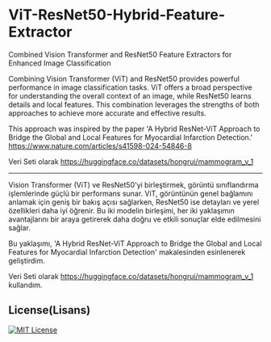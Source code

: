 # ViT-ResNet50-Hybrid-Feature-Extractor
Combined Vision Transformer and ResNet50 Feature Extractors for Enhanced Image Classification


Combining Vision Transformer (ViT) and ResNet50 provides powerful performance in image classification tasks. ViT offers a broad perspective for understanding the overall context of an image, while ResNet50 learns details and local features. This combination leverages the strengths of both approaches to achieve more accurate and effective results.

This approach was inspired by the paper 'A Hybrid ResNet-ViT Approach to Bridge the Global and Local Features for Myocardial Infarction Detection.'
https://www.nature.com/articles/s41598-024-54846-8

Veri Seti olarak https://huggingface.co/datasets/hongrui/mammogram_v_1

---------------------------------------------------------

Vision Transformer (ViT) ve ResNet50'yi birleştirmek, görüntü sınıflandırma işlemlerinde güçlü bir performans sunar. ViT, görüntünün genel bağlamını anlamak için geniş bir bakış açısı sağlarken, ResNet50 ise detayları ve yerel özellikleri daha iyi öğrenir. Bu iki modelin birleşimi, her iki yaklaşımın avantajlarını bir araya getirerek daha doğru ve etkili sonuçlar elde edilmesini sağlar.

Bu yaklaşımı, 'A Hybrid ResNet-ViT Approach to Bridge the Global and Local Features for Myocardial Infarction Detection' makalesinden esinlenerek geliştirdim.

Veri Seti olarak https://huggingface.co/datasets/hongrui/mammogram_v_1 kullandım.


## License(Lisans)
[![MIT License](https://img.shields.io/badge/License-MIT-green.svg)](https://choosealicense.com/licenses/mit/)
